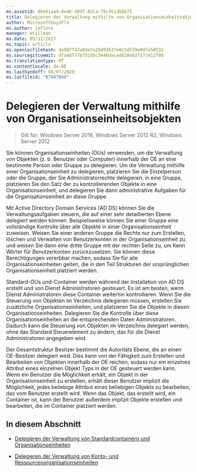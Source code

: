 ```yaml
---
ms.assetid: d8e61aa4-8e4b-4097-83ca-70cf61366b75
title: Delegieren der Verwaltung mithilfe von Organisationseinheitsobjekten
author: MicrosoftGuyJFlo
ms.author: joflore
manager: mtillman
ms.date: 05/31/2017
ms.topic: article
ms.openlocfilehash: 4a097f42a0de7a28d93637e0c5df39e04fe50532
ms.sourcegitcommit: dfa48f77b751dbc34409aced628eb2f17c912f08
ms.translationtype: MT
ms.contentlocale: de-DE
ms.lasthandoff: 08/07/2020
ms.locfileid: "87947699"
---
```

# <a name="delegating-administration-by-using-ou-objects"></a>Delegieren der Verwaltung mithilfe von Organisationseinheitsobjekten

>Gilt für: Windows Server 2016, Windows Server 2012 R2, Windows Server 2012

Sie können Organisationseinheiten (OUs) verwenden, um die Verwaltung von Objekten (z. b. Benutzer oder Computer) innerhalb der OE an eine bestimmte Person oder Gruppe zu delegieren. Um die Verwaltung mithilfe einer Organisationseinheit zu delegieren, platzieren Sie die Einzelperson oder die Gruppe, der Sie Administratorrechte delegieren, in eine Gruppe, platzieren Sie den Satz der zu kontrollierenden Objekte in eine Organisationseinheit, und delegieren Sie dann administrative Aufgaben für die Organisationseinheit an diese Gruppe.

Mit Active Directory Domain Services (AD DS) können Sie die Verwaltungsaufgaben steuern, die auf einer sehr detaillierten Ebene delegiert werden können. Beispielsweise können Sie einer Gruppe eine vollständige Kontrolle über alle Objekte in einer Organisationseinheit zuweisen. Weisen Sie einer anderen Gruppe die Rechte nur zum Erstellen, löschen und Verwalten von Benutzerkonten in der Organisationseinheit zu. und weisen Sie dann eine dritte Gruppe mit der rechten Seite zu, um Kenn Wörter für Benutzerkonten zurückzusetzen. Sie können diese Berechtigungen vererbbar machen, sodass Sie für alle Organisationseinheiten gelten, die in den Teil Strukturen der ursprünglichen Organisationseinheit platziert werden.

Standard-OUs und-Container werden während der Installation von AD DS erstellt und von Dienst Administratoren gesteuert. Es ist am besten, wenn Dienst Administratoren diese Container weiterhin kontrollieren. Wenn Sie die Steuerung von Objekten im Verzeichnis delegieren müssen, erstellen Sie zusätzliche Organisationseinheiten, und platzieren Sie die Objekte in diesen Organisationseinheiten. Delegieren Sie die Kontrolle über diese Organisationseinheiten an die entsprechenden Daten Administratoren. Dadurch kann die Steuerung von Objekten im Verzeichnis delegiert werden, ohne das Standard Steuerelement zu ändern, das für die Dienst Administratoren angegeben wird.

Der Gesamtstruktur Besitzer bestimmt die Autoritäts Ebene, die an einen OE-Besitzer delegiert wird. Dies kann von der Fähigkeit zum Erstellen und Bearbeiten von Objekten innerhalb der OE reichen, sodass nur ein einzelnes Attribut eines einzelnen Objekt Typs in der OE gesteuert werden kann. Wenn ein Benutzer die Möglichkeit erhält, ein Objekt in der Organisationseinheit zu erstellen, erhält dieser Benutzer implizit die Möglichkeit, jedes beliebige Attribut eines beliebigen Objekts zu bearbeiten, das vom Benutzer erstellt wird. Wenn das Objekt, das erstellt wird, ein Container ist, kann der Benutzer außerdem implizit Objekte erstellen und bearbeiten, die im Container platziert werden.

## <a name="in-this-section"></a>In diesem Abschnitt

-   [Delegieren der Verwaltung von Standardcontainern und Organisationseinheiten](../../ad-ds/plan/Delegating-Administration-of-Default-Containers-and-OUs.md)

-   [Delegieren der Verwaltung von Konto- und Ressourcenorganisationseinheiten](../../ad-ds/plan/Delegating-Administration-of-Account-OUs-and-Resource-OUs.md)



